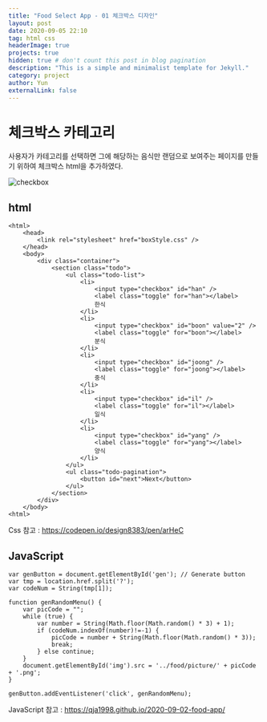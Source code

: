 ```yaml
---
title: "Food Select App - 01 체크박스 디자인"
layout: post
date: 2020-09-05 22:10
tag: html css
headerImage: true
projects: true
hidden: true # don't count this post in blog pagination
description: "This is a simple and minimalist template for Jekyll."
category: project
author: Yun
externalLink: false
---
```



# 체크박스 카테고리
 
사용자가 카테고리를 선택하면 그에 해당하는 음식만 랜덤으로 보여주는 페이지를 만들기 위하여 체크박스 html을 추가하였다.

![checkbox](https://bro-o.github.io/assets/images/checkbox.PNG)
 
 
## html
    <html>
	    <head>
	        <link rel="stylesheet" href="boxStyle.css" />
	    </head>
	    <body>
	        <div class="container">
	            <section class="todo">
	                <ul class="todo-list">
	                    <li>
	                        <input type="checkbox" id="han" />
	                        <label class="toggle" for="han"></label>
	                        한식
	                    </li>
	                    <li>
	                        <input type="checkbox" id="boon" value="2" />
	                        <label class="toggle" for="boon"></label>
	                        분식
	                    </li>
	                    <li>
	                        <input type="checkbox" id="joong" />
	                        <label class="toggle" for="joong"></label>
	                        중식
	                    </li>
	                    <li>
	                        <input type="checkbox" id="il" />
	                        <label class="toggle" for="il"></label>
	                        일식
	                    </li>
	                    <li>
	                        <input type="checkbox" id="yang" />
	                        <label class="toggle" for="yang"></label>
	                        양식
	                    </li>
	                </ul>
	                <ul class="todo-pagination">
	                    <button id="next">Next</button>
	                </ul>
	            </section>
	        </div>
	    </body>
	<html>

 Css 참고 : https://codepen.io/design8383/pen/arHeC
 
## JavaScript

	var genButton = document.getElementById('gen'); // Generate button
	var tmp = location.href.split('?');
	var codeNum = String(tmp[1]);

	function genRandomMenu() {
	    var picCode = "";
	    while (true) {
	        var number = String(Math.floor(Math.random() * 3) + 1);
	        if (codeNum.indexOf(number)!=-1) {
	            picCode = number + String(Math.floor(Math.random() * 3));
	            break;
	        } else continue;
	    }
	    document.getElementById('img').src = '../food/picture/' + picCode + '.png';
	}
					
	genButton.addEventListener('click', genRandomMenu);

JavaScript 참고 : https://qja1998.github.io/2020-09-02-food-app/
    

